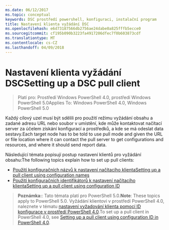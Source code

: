 ```yaml
---
ms.date: 06/12/2017
ms.topic: conceptual
keywords: DSC prostředí powershell, konfiguraci, instalační program
title: Nastavení klienta vyžádání DSC
ms.openlocfilehash: e6d73187566db2756ae24dabe0a825fffb5ecce0
ms.sourcegitcommit: cf195b090b3223fa4917206dfec7f0b603873cdf
ms.translationtype: MT
ms.contentlocale: cs-CZ
ms.lasthandoff: 04/09/2018
---
```

# <a name="setting-up-a-dsc-pull-client"></a><span data-ttu-id="69b82-103">Nastavení klienta vyžádání DSC</span><span class="sxs-lookup"><span data-stu-id="69b82-103">Setting up a DSC pull client</span></span>

> <span data-ttu-id="69b82-104">Platí pro: Prostředí Windows PowerShell 4.0, prostředí Windows PowerShell 5.0</span><span class="sxs-lookup"><span data-stu-id="69b82-104">Applies To: Windows PowerShell 4.0, Windows PowerShell 5.0</span></span>

<span data-ttu-id="69b82-105">Každý cílový uzel musí být sdělili pro použití režimu vyžádání obsahu a zadané adresu URL nebo soubor v umístění, kde může kontaktovat načítací server za účelem získání konfigurací a prostředků, a kde se má odeslat data sestavy.</span><span class="sxs-lookup"><span data-stu-id="69b82-105">Each target node has to be told to use pull mode and given the URL or file location where it can contact the pull server to get configurations and resources, and where it should send report data.</span></span>


<span data-ttu-id="69b82-106">Následující témata popisují postup nastavení klientů pro vyžádání obsahu:</span><span class="sxs-lookup"><span data-stu-id="69b82-106">The following topics explain how to set up pull clients:</span></span>

* [<span data-ttu-id="69b82-107">Použití konfiguračních názvů k nastavení načítacího klienta</span><span class="sxs-lookup"><span data-stu-id="69b82-107">Setting up a pull client using configuration names</span></span>](pullClientConfigNames.md)
* [<span data-ttu-id="69b82-108">Použití konfiguračních identifikátorů k nastavení načítacího klienta</span><span class="sxs-lookup"><span data-stu-id="69b82-108">Setting up a pull client using configuration ID</span></span>](pullClientConfigID.md)

> <span data-ttu-id="69b82-109">**Poznámka:**: Tato témata platí pro PowerShell 5.0.</span><span class="sxs-lookup"><span data-stu-id="69b82-109">**Note**: These topics apply to PowerShell 5.0.</span></span> <span data-ttu-id="69b82-110">Vyžádání klientovi v prostředí PowerShell 4.0, naleznete v tématu [nastavení vyžadování klienta pomocí ID konfigurace v prostředí PowerShell 4.0](pullClientConfigID4.md).</span><span class="sxs-lookup"><span data-stu-id="69b82-110">To set up a pull client in PowerShell 4.0, see [Setting up a pull client using configuration ID in PowerShell 4.0](pullClientConfigID4.md).</span></span>